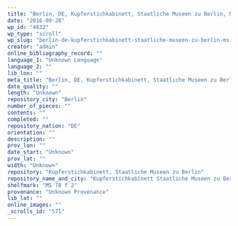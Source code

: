 ```yaml
---
title: "Berlin, DE, Kupferstichkabinett, Staatliche Museen zu Berlin, MS 78 f 2"
date: "2016-09-28"
wp_id: "4832"
wp_type: "scroll"
wp_slug: "berlin-de-kupferstichkabinett-staatliche-museen-zu-berlin-ms-78-f-2"
creator: "admin"
online_bibliography_record: ""
language_1: "Unknown Language"
language_2: ""
lib_lon: ""
meta_title: "Berlin, DE, Kupferstichkabinett, Staatliche Museen zu Berlin, MS 78 f 2"
date_quality: ""
length: "Unknown"
repository_city: "Berlin"
number_of_pieces: ""
contents: ""
completed: ""
repository_nation: "DE"
orientation: ""
description: ""
prov_lon: ""
date_start: "Unknown"
prov_lat: ""
width: "Unknown"
repository: "Kupferstichkabinett, Staatliche Museen zu Berlin"
repository_name_and_city: "Kupferstichkabinett Staatliche Museen zu Berlin, Berlin DE"
shelfmark: "MS 78 f 2"
provenance: "Unknown Provenance"
lib_lat: ""
online_images: ""
_scrolls_id: "571"
---
```



